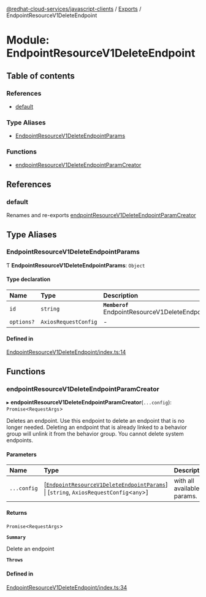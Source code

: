 [@redhat-cloud-services/javascript-clients](../README.md) / [Exports](../modules.md) / EndpointResourceV1DeleteEndpoint

# Module: EndpointResourceV1DeleteEndpoint

## Table of contents

### References

- [default](EndpointResourceV1DeleteEndpoint.md#default)

### Type Aliases

- [EndpointResourceV1DeleteEndpointParams](EndpointResourceV1DeleteEndpoint.md#endpointresourcev1deleteendpointparams)

### Functions

- [endpointResourceV1DeleteEndpointParamCreator](EndpointResourceV1DeleteEndpoint.md#endpointresourcev1deleteendpointparamcreator)

## References

### default

Renames and re-exports [endpointResourceV1DeleteEndpointParamCreator](EndpointResourceV1DeleteEndpoint.md#endpointresourcev1deleteendpointparamcreator)

## Type Aliases

### EndpointResourceV1DeleteEndpointParams

Ƭ **EndpointResourceV1DeleteEndpointParams**: `Object`

#### Type declaration

| Name | Type | Description |
| :------ | :------ | :------ |
| `id` | `string` | **`Memberof`** EndpointResourceV1DeleteEndpointApi |
| `options?` | `AxiosRequestConfig` | - |

#### Defined in

[EndpointResourceV1DeleteEndpoint/index.ts:14](https://github.com/RedHatInsights/javascript-clients/blob/main/packages/integrations/EndpointResourceV1DeleteEndpoint/index.ts#L14)

## Functions

### endpointResourceV1DeleteEndpointParamCreator

▸ **endpointResourceV1DeleteEndpointParamCreator**(`...config`): `Promise`\<`RequestArgs`\>

Deletes an endpoint. Use this endpoint to delete an endpoint that is no longer needed. Deleting an endpoint that is already linked to a behavior group will unlink it from the behavior group. You cannot delete system endpoints.

#### Parameters

| Name | Type | Description |
| :------ | :------ | :------ |
| `...config` | [[`EndpointResourceV1DeleteEndpointParams`](EndpointResourceV1DeleteEndpoint.md#endpointresourcev1deleteendpointparams)] \| [`string`, `AxiosRequestConfig`\<`any`\>] | with all available params. |

#### Returns

`Promise`\<`RequestArgs`\>

**`Summary`**

Delete an endpoint

**`Throws`**

#### Defined in

[EndpointResourceV1DeleteEndpoint/index.ts:34](https://github.com/RedHatInsights/javascript-clients/blob/main/packages/integrations/EndpointResourceV1DeleteEndpoint/index.ts#L34)
